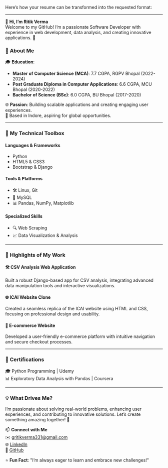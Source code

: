 Here’s how your resume can be transformed into the requested format:  

---

👋 **Hi, I’m Ritik Verma**  
Welcome to my GitHub! I’m a passionate Software Developer with experience in web development, data analysis, and creating innovative applications. 🚀  

### 🌟 **About Me**  
🎓 **Education**:  
- **Master of Computer Science (MCA)**: 7.7 CGPA, RGPV Bhopal (2022-2024)  
- **Post Graduate Diploma in Computer Applications**: 6.6 CGPA, MCU Bhopal (2020-2022)  
- **Bachelor of Science (BSc)**: 6.0 CGPA, BU Bhopal (2017-2020)  

🌐 **Passion**: Building scalable applications and creating engaging user experiences.  
📍 Based in Indore, aspiring for global opportunities.  

---

### 🚀 **My Technical Toolbox**  

#### **Languages & Frameworks**  
- Python  
- HTML5 & CSS3  
- Bootstrap & Django  

#### **Tools & Platforms**  
- 🛠 Linux, Git  
- 📂 MySQL  
- 📊 Pandas, NumPy, Matplotlib  

#### **Specialized Skills**  
- 🔍 Web Scraping  
- 📈 Data Visualization & Analysis  

---

### 🌟 **Highlights of My Work**  

#### 🛠 **CSV Analysis Web Application**  
Built a robust Django-based app for CSV analysis, integrating advanced data manipulation tools and interactive visualizations.  

#### 🌐 **ICAI Website Clone**  
Created a seamless replica of the ICAI website using HTML and CSS, focusing on professional design and usability.  

#### 🛒 **E-commerce Website**  
Developed a user-friendly e-commerce platform with intuitive navigation and secure checkout processes.  

---

### 🏅 **Certifications**  
🎓 Python Programming | Udemy  
📊 Exploratory Data Analysis with Pandas | Coursera  

---

### 💡 **What Drives Me?**  
I’m passionate about solving real-world problems, enhancing user experiences, and contributing to innovative solutions. Let’s create something amazing together! 🌱  

📫 **Connect with Me**  
✉️ [gritikverma331@gmail.com](mailto:gritikverma331@gmail.com)  
🌐 [LinkedIn](https://www.linkedin.com/in/ritik-verma-652b9228b/)  
🐙 [GitHub](https://github.com/R-itik-verma)  

⭐ **Fun Fact**: "I’m always eager to learn and embrace new challenges!"  

